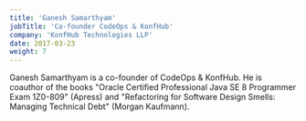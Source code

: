 ```yaml
---
title: 'Ganesh Samarthyam'
jobTitle: 'Co-founder CodeOps & KonfHub'
company: 'KonfHub Technologies LLP'
date: 2017-03-23
weight: 7
---
```


Ganesh Samarthyam is a co-founder of CodeOps & KonfHub. He is coauthor of the books "Oracle Certified Professional Java SE 8 Programmer Exam 1Z0-809" (Apress) and "Refactoring for Software Design Smells: Managing Technical Debt" (Morgan Kaufmann).
